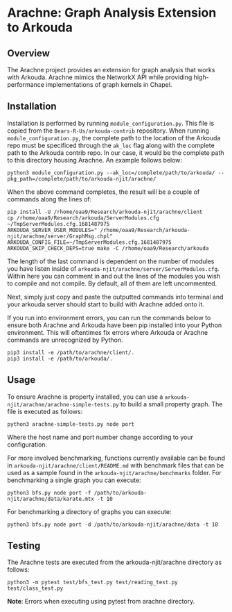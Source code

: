 # Arachne: Graph Analysis Extension to Arkouda

## Overview
The Arachne project provides an extension for graph analysis that works with Arkouda. Arachne mimics the NetworkX API while providing high-performance implementations of graph kernels in Chapel. 

## Installation
Installation is performed by running `module_configuration.py`. This file is copied from the `Bears-R-Us/arkouda-contrib` repository. When running `module_configuration.py`, the complete path to the location of the Arkouda repo must be specificed through the `ak_loc` flag along with the complete path to the Arkouda contrib repo. In our case, it would be the complete path to this directory housing Arachne. An example follows below:

```
python3 module_configuration.py --ak_loc=/complete/path/to/arkouda/ --pkg_path=/complete/path/to/arkouda-njit/arachne/
```

When the above command completes, the result will be a couple of commands along the lines of:
```
pip install -U /rhome/oaa9/Research/arkouda-njit/arachne/client
cp /rhome/oaa9/Research/arkouda/ServerModules.cfg ~/TmpServerModules.cfg.1681487975
ARKOUDA_SERVER_USER_MODULES=" /rhome/oaa9/Research/arkouda-njit/arachne/server/GraphMsg.chpl" ARKOUDA_CONFIG_FILE=~/TmpServerModules.cfg.1681487975 ARKOUDA_SKIP_CHECK_DEPS=true make -C /rhome/oaa9/Research/arkouda
```

The length of the last command is dependent on the number of modules you have listen inside of `arkouda-njit/arachne/server/ServerModules.cfg`. Within here you can comment in and out the lines of the modules you wish to compile and not compile. By default, all of them are left uncommented.

Next, simply just copy and paste the outputted commands into terminal and your arkouda server should start to build with Arachne added onto it. 

If you run into environment errors, you can run the commands below to ensure both Arachne and Arkouda have been pip installed into your Python environment. This will oftentimes fix errors where Arkouda or Arachne commands are unrecognized by Python.
```
pip3 install -e /path/to/arachne/client/.
pip3 install -e /path/to/arkouda/.
```

## Usage
To ensure Arachne is property installed, you can use a `arkouda-njit/arachne/arachne-simple-tests.py` to build a small property graph. The file is executed as follows:
```
python3 arachne-simple-tests.py node port
```
Where the host name and port number change according to your configuration.

For more involved benchmarking, functions currently available can be found in `arkouda-njit/arachne/client/README.md` with benchmark files that can be used as a sample found in the `arkouda-njit/arachne/benchmarks` folder. For benchmarking a single graph you can execute: 
```
python3 bfs.py node port -f /path/to/arkouda-njit/arachne/data/karate.mtx -t 10
```

For benchmarking a directory of graphs you can execute: 
```
python3 bfs.py node port -d /path/to/arkouda-njit/arachne/data -t 10
```

## Testing
The Arachne tests are executed from the arkouda-njit/arachne directory as follows:
```
python3 -m pytest test/bfs_test.py test/reading_test.py test/class_test.py
```
**Note**: Errors when executing using pytest from arachne directory. 
